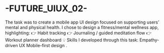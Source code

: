 # -FUTURE_UIUX_02-
The task was to create a mobile app UI design focused on supporting users’ mental and physical health. I chose to design a fitness/mental wellness app, highlighting: 👉 Habit tracking 👉 Journaling / guided meditation flow 👉 Workout planner dashboard  💡 Skills I developed through this task:  Empathy-driven UX  Mobile-first design .

